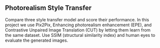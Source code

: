 ## Photorealism Style Transfer

Compare three style transfer model and score their performance.
In this project we use Pix2Pix, Enhancing photorealism enhancement (EPE), and Contrastive Unpaired Image Translation (CUT) by letting them learn from the same dataset.
Use SSIM (structural similarity index) and human eyes to evaluate the generated images.
